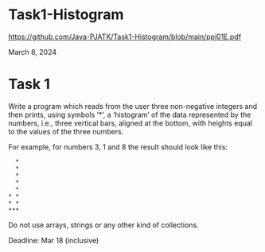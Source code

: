 # Task1-Histogram  

https://github.com/Java-PJATK/Task1-Histogram/blob/main/ppj01E.pdf  

March 8, 2024  

# Task 1  

Write a program which reads from the user three non-negative integers and then prints, using symbols ’*’, a ‘histogram’ of the data represented by the numbers, i.e., three vertical bars, aligned at the bottom, with heights equal to the values of the three numbers.  

For example, for numbers 3, 1 and 8 the result should look like this:  

```
  *
  *
  *
  *
  *
* *
* *
***
```
  
Do not use arrays, strings or any other kind of collections.  

Deadline: Mar 18 (inclusive)
